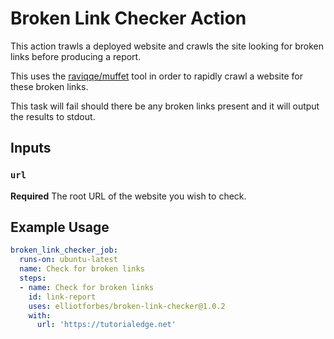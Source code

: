 # Broken Link Checker Action

This action trawls a deployed website and crawls the site looking for broken links before producing a report.

This uses the [raviqqe/muffet](https://github.com/raviqqe/muffet) tool in order to rapidly crawl a website for these broken links.

This task will fail should there be any broken links present and it will output the results to stdout.

## Inputs

### `url`

**Required** The root URL of the website you wish to check.

## Example Usage

```yaml
broken_link_checker_job:
  runs-on: ubuntu-latest
  name: Check for broken links
  steps:
  - name: Check for broken links
    id: link-report
    uses: elliotforbes/broken-link-checker@1.0.2
    with:
      url: 'https://tutorialedge.net'
```